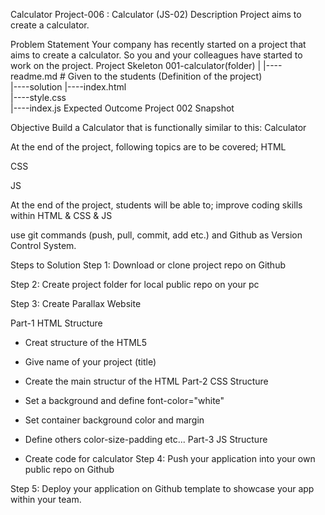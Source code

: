 Calculator
Project-006 : Calculator (JS-02)
Description
Project aims to create a calculator.

Problem Statement
Your company has recently started on a project that aims to create a calculator. So you and your colleagues have started to work on the project.
Project Skeleton
001-calculator(folder)
|
|----readme.md         # Given to the students (Definition of the project)          
|----solution
        |----index.html  
        |----style.css   
        |----index.js
Expected Outcome
Project 002 Snapshot

Objective
Build a Calculator that is functionally similar to this: Calculator

At the end of the project, following topics are to be covered;
HTML

CSS

JS

At the end of the project, students will be able to;
improve coding skills within HTML & CSS & JS

use git commands (push, pull, commit, add etc.) and Github as Version Control System.

Steps to Solution
Step 1: Download or clone project repo on Github

Step 2: Create project folder for local public repo on your pc

Step 3: Create Parallax Website

Part-1 HTML Structure

- Creat structure of the HTML5
- Give name of your project (title)
- Create the main structur of the HTML
Part-2 CSS Structure

- Set a background and define font-color="white"
- Set container background color and margin
- Define others color-size-padding etc...
Part-3 JS Structure

- Create code for calculator
Step 4: Push your application into your own public repo on Github

Step 5: Deploy your application on Github template to showcase your app within your team.
